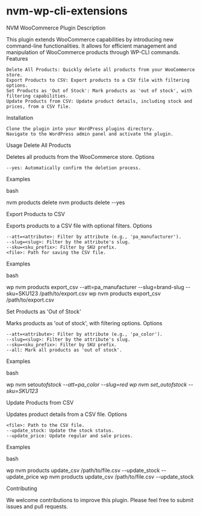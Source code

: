 # nvm-wp-cli-extensions

NVM WooCommerce Plugin
Description

This plugin extends WooCommerce capabilities by introducing new command-line functionalities. It allows for efficient management and manipulation of WooCommerce products through WP-CLI commands.
Features

    Delete All Products: Quickly delete all products from your WooCommerce store.
    Export Products to CSV: Export products to a CSV file with filtering options.
    Set Products as 'Out of Stock': Mark products as 'out of stock', with filtering capabilities.
    Update Products from CSV: Update product details, including stock and prices, from a CSV file.

Installation

    Clone the plugin into your WordPress plugins directory.
    Navigate to the WordPress admin panel and activate the plugin.

Usage
Delete All Products

Deletes all products from the WooCommerce store.
Options

    --yes: Automatically confirm the deletion process.

Examples

bash

nvm products delete
nvm products delete --yes

Export Products to CSV

Exports products to a CSV file with optional filters.
Options

    --att=<attribute>: Filter by attribute (e.g., 'pa_manufacturer').
    --slug=<slug>: Filter by the attribute's slug.
    --sku=<sku_prefix>: Filter by SKU prefix.
    <file>: Path for saving the CSV file.

Examples

bash

wp nvm products export_csv --att=pa_manufacturer --slug=brand-slug --sku=SKU123 /path/to/export.csv
wp nvm products export_csv /path/to/export.csv

Set Products as 'Out of Stock'

Marks products as 'out of stock', with filtering options.
Options

    --att=<attribute>: Filter by attribute (e.g., 'pa_color').
    --slug=<slug>: Filter by the attribute's slug.
    --sku=<sku_prefix>: Filter by SKU prefix.
    --all: Mark all products as 'out of stock'.

Examples

bash

wp nvm set*outofstock --att=pa_color --slug=red
wp nvm set_outofstock --sku=SKU123*

Update Products from CSV

Updates product details from a CSV file.
Options

    <file>: Path to the CSV file.
    --update_stock: Update the stock status.
    --update_price: Update regular and sale prices.

Examples

bash

wp nvm products update_csv /path/to/file.csv --update_stock --update_price
wp nvm products update_csv /path/to/file.csv --update_stock

Contributing

We welcome contributions to improve this plugin. Please feel free to submit issues and pull requests.
